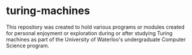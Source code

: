 # turing-machines

This repository was created to hold various programs or modules created for personal enjoyment or exploration during or after studying Turing machines as part of the University of Waterloo's undergraduate Computer Science program.
